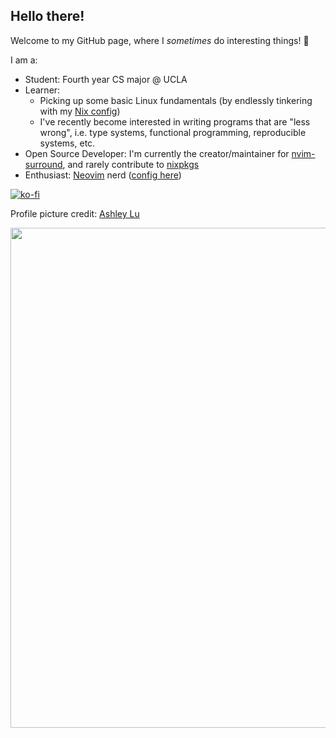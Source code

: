 ## Hello there!

Welcome to my GitHub page, where I _sometimes_ do interesting things! :wave:

I am a:

- Student: Fourth year CS major @ UCLA
- Learner:
  - Picking up some basic Linux fundamentals (by endlessly tinkering with my
    [Nix config](https://github.com/kylechui/dotfiles))
  - I've recently become interested in writing programs that are "less wrong",
    i.e. type systems, functional programming, reproducible systems, etc.
- Open Source Developer: I'm currently the creator/maintainer for
  [nvim-surround](https://github.com/kylechui/nvim-surround), and rarely
  contribute to [nixpkgs](https://github.com/NixOS/nixpkgs)
- Enthusiast: [Neovim](https://github.com/neovim/neovim) nerd
  ([config here](https://github.com/kylechui/config.nvim))

[![ko-fi](https://ko-fi.com/img/githubbutton_sm.svg)](https://ko-fi.com/G2G5DTLG5)

Profile picture credit: [Ashley Lu](https://github.com/ashley-lu)

<p align="center">
  <img
  src="https://github-readme-stats.vercel.app/api?username=kylechui&show_icons=true&count_private=true&theme=tokyonight&hide_border=true" width="800">
</p>
